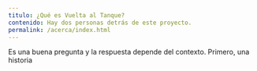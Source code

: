 ```yaml
---
titulo: ¿Qué es Vuelta al Tanque?
contenido: Hay dos personas detrás de este proyecto.
permalink: /acerca/index.html
---
```


Es una buena pregunta y la respuesta depende del contexto. Primero, una historia
